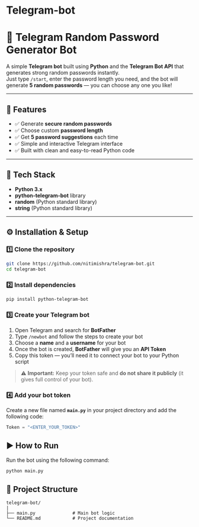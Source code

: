 # Telegram-bot
# 🔐 Telegram Random Password Generator Bot

A simple **Telegram bot** built using **Python** and the **Telegram Bot API** that generates strong random passwords instantly.  
Just type `/start`, enter the password length you need, and the bot will generate **5 random passwords** — you can choose any one you like!

---

## 🚀 Features

- ✅ Generate **secure random passwords**
- ✅ Choose custom **password length**
- ✅ Get **5 password suggestions** each time
- ✅ Simple and interactive Telegram interface
- ✅ Built with clean and easy-to-read Python code

---

## 🧰 Tech Stack

- **Python 3.x**
- **python-telegram-bot** library
- **random** (Python standard library)
- **string** (Python standard library)

---

## ⚙️ Installation & Setup

### 1️⃣ Clone the repository

```bash
git clone https://github.com/nitimishra/telegram-bot.git
cd telegram-bot
```
### 2️⃣ Install dependencies

```bash
pip install python-telegram-bot
```
### 3️⃣ Create your Telegram bot

1. Open Telegram and search for **BotFather**  
2. Type `/newbot` and follow the steps to create your bot  
3. Choose a **name** and a **username** for your bot  
4. Once the bot is created, **BotFather** will give you an **API Token**  
5. Copy this token — you’ll need it to connect your bot to your Python script  

> ⚠️ **Important:** Keep your token safe and **do not share it publicly** (it gives full control of your bot).

### 4️⃣ Add your bot token

Create a new file named **`main.py`** in your project directory and add the following code:

```python
Token = "<ENTER_YOUR_TOKEN>"
```
## ▶️ How to Run

Run the bot using the following command:

```bash
python main.py
```

## 📁 Project Structure

```
telegram-bot/
|
├── main.py              # Main bot logic
└── README.md            # Project documentation

```
